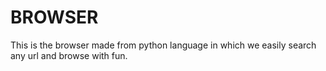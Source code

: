 # BROWSER


This is the browser made from python language in which we easily search any url and browse with fun.
